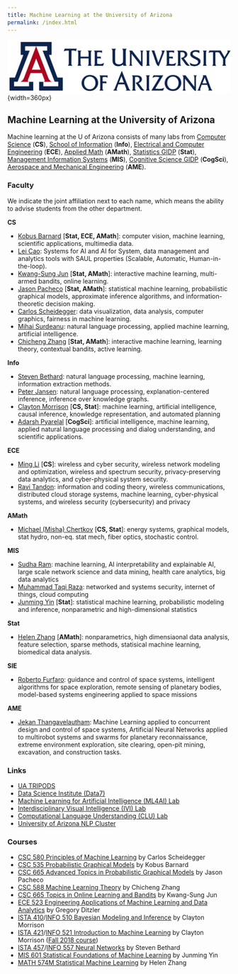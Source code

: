 ```yaml
---
title: Machine Learning at the University of Arizona
permalink: /index.html
---
```


![](ua-logo.png "CS@UA"){width=360px}

## Machine Learning at the University of Arizona

Machine learning at the U of Arizona consists of many labs from [Computer Science](http://cs.arizona.edu) (**CS**), [School of Information](https://ischool.arizona.edu/) (**Info**), [Electrical and Computer Engineering](https://ece.engineering.arizona.edu/) (**ECE**), [Applied Math](https://appliedmath.arizona.edu/) (**AMath**), [Statistics GIDP](https://statistics.arizona.edu/) (**Stat**), [Management Information Systems](https://eller.arizona.edu/departments-research/schools-departments/mis) (**MIS**), [Cognitive Science GIDP](https://gidp.arizona.edu/cogsci) (**CogSci**), [Aerospace and Mechanical Engineering](https://ame.engineering.arizona.edu/) (**AME**).

### Faculty

We indicate the joint affiliation next to each name, which means the ability to advise students from the other department.

**CS**

 * [Kobus Barnard](http://kobus.ca/) [**Stat, ECE, AMath**]: computer vision, machine learning, scientific applications, multimedia data.
 * [Lei Cao](https://www2.cs.arizona.edu/~caolei/): Systems for AI and AI for System, data management and analytics tools with SAUL properties (Scalable, Automatic, Human-in-the-loop).
 * [Kwang-Sung Jun](https://kwangsungjun.github.io) [**Stat, AMath**]: interactive machine learning, multi-armed bandits, online learning.
 * [Jason Pacheco](http://pachecoj.com/) [**Stat, AMath**]: statistical machine learning, probabilistic graphical models, approximate inference algorithms, and information-theoretic decision making.
 * [Carlos Scheidegger](https://cscheid.net): data visualization, data analysis, computer graphics, fairness in machine learning.
 * [Mihai Surdeanu](http://www.surdeanu.info/mihai/): natural language processing, applied machine learning, artificial intelligence.
 * [Chicheng Zhang](https://zcc1307.github.io) [**Stat, AMath**]: interactive machine learning, learning theory, contextual bandits, active learning.

**Info**

 * [Steven Bethard](https://bethard.faculty.arizona.edu): natural language processing, machine learning, information extraction methods.
 * [Peter Jansen](http://www.cognitiveai.org/): natural language processing, explanation-centered inference, inference over knowledge graphs.
 * [Clayton Morrison](http://w3.sista.arizona.edu/~clayton/) [**CS, Stat**]: machine learning, artificial intelligence, causal inference, knowledge representation, and automated planning
 * [Adarsh Pyarelal](https://adarsh.cc/) [**CogSci**]: artificial intelligence, machine learning, applied natural language processing and dialog understanding, and scientific applications.
  

**ECE**

 * [Ming Li](http://wiser.arizona.edu/mingli/index.html) [**CS**]: wireless and cyber security, wireless network modeling and optimization, wireless and spectrum security, privacy-preserving data analytics, and cyber-physical system security.
 * [Ravi Tandon](https://ece.engineering.arizona.edu/faculty-staff/faculty/ravi-tandon): information and coding theory, wireless communications, distributed cloud storage systems, machine learning, cyber-physical systems, and wireless security (cybersecurity) and privacy

**AMath**

 * [Michael (Misha) Chertkov](https://sites.google.com/site/mchertkov/) [**CS, Stat**]: energy systems, graphical models, stat hydro, non-eq. stat mech, fiber optics, stochastic control.

**MIS**

 * [Sudha Ram](https://eller.arizona.edu/people/sudha-ram): machine learning, AI interpretability and explainable AI, large scale network science and data mining, health care analytics, big data analytics
 * [Muhammad Taqi Raza](https://eller.arizona.edu/people/muhammad-taqi-raza): networked and systems security, internet of things, cloud computing
 * [Junming Yin](http://www.u.arizona.edu/~junmingy/) [**Stat**]: statistical machine learning, probabilistic modeling and inference, nonparametric and high-dimensional statistics


**Stat**

 * [Helen Zhang](https://www.math.arizona.edu/~hzhang/) [**AMath**]: nonparametrics, high dimensiaonal data analysis, feature selection, sparse methods, statisical machine learning, biomedical data analysis.

**SIE**

* [Roberto Furfaro](https://ame.engineering.arizona.edu/faculty-staff/faculty/roberto-furfaro): guidance and control of space systems, intelligent algorithms for space exploration, remote sensing of planetary bodies, model-based systems engineering applied to space missions

**AME**

* [Jekan Thangavelautham](http://spacetrex.arizona.edu/index.html): Machine Learning applied to concurrent design and control of space systems, Artificial Neural Networks applied to multirobot systems and swarms for planetary reconnaissance, extreme environment exploration, site clearing, open-pit mining, excavation, and construction tasks.

[//]: # (For comments)

### Links
 * [UA TRIPODS](https://tripods.math.arizona.edu/home)
 * [Data Science Institute (Data7)](https://datascience.arizona.edu)
 * [Machine Learning for Artificial Intelligence (ML4AI) Lab](https://ml4ai.github.io)
 * [Interdisciplinary Visual Intelligence (IVI) Lab](http://ivilab.org/)
 * [Computational Language Understanding (CLU) Lab](http://clulab.cs.arizona.edu/)
 * [University of Arizona NLP Cluster](http://nlp.arizona.edu/)

<!--
### PhD Students (in CS)

 * [Chinmai Basavaraj](http://vision.cs.arizona.edu/~chinmaib/)
 * [Marina Kisleva](https://www.cs.arizona.edu/person/marina-kisley)
 * [Dharma KC](https://www.cs.arizona.edu/person/dharma-kc)
 * [Jixian Li](https://jixianli.github.io/)
 * [Zhengzhong Liang](https://zhengzhongliang.github.io/)
 * [Fan Luo](https://fan-luo.weebly.com/)
 * [Ahmad Musa](https://www.cs.arizona.edu/person/ahmad-musa)
 * [Mithun Paul Panenghat](http://www2.cs.arizona.edu/people/mithunpaul/)
 * [Mahdi Rahimi](https://www.cs.arizona.edu/person/mahdi-rahimi)
 * [Simon Swenson](https://www.cs.arizona.edu/person/simon-swenson)
 * [Zheng Tang](http://u.arizona.edu/~zhengtang/)
 * [Hoang Nguyen Hung Van](https://www.cs.arizona.edu/person/hoang-nguyen-hung-van)
 * [Manujinda Wathugala](https://www.cs.arizona.edu/person/manujinda-wathugala)
 * [Ariyan Zarei](http://www.ariyanzarei.com/)
 -->

### Courses

  * [CSC 580 Principles of Machine Learning](https://cscheid.net/courses/spr19/csc665/) by Carlos Scheidegger
  * [CSC 535 Probabilistic Graphical Models](http://kobus.ca/teaching/cs535/spring18/index.html) by Kobus Barnard
  * [CSC 665 Advanced Topics in Probabilistic Graphical Models](https://www2.cs.arizona.edu/~pachecoj/courses/csc665-1/index.html) by Jason Pacheco
  * [CSC 588 Machine Learning Theory](https://zcc1307.github.io/courses/csc665fa19/index.html) by Chicheng Zhang
  * [CSC 665 Topics in Online Learning and Bandits](https://kwangsungjun.github.io/teach/20.1.csc665/index.html) by Kwang-Sung Jun
  * [ECE 523 Engineering Applications of Machine Learning and Data Analytics](https://ece.engineering.arizona.edu/grad-programs/courses/engineering-applications-machine-learning-and-data-analytics) by Gregory Ditzler
  * [ISTA 410](https://ischool.arizona.edu/course/ista-410-bayesian-modeling-and-inference)/[INFO 510 Bayesian Modeling and Inference](https://ischool.arizona.edu/course/info-510-bayesian-modeling-and-inference) by Clayton Morrison
  * [ISTA 421](https://ischool.arizona.edu/course/ista-421-introduction-machine-learning)/[INFO 521 Introduction to Machine Learning](https://ischool.arizona.edu/course/info-521-introduction-machine-learning) by Clayton Morrison ([Fall 2018 course](http://w3.sista.arizona.edu/~clayton/courses/ml/index.html))
  * [ISTA 457](https://ischool.arizona.edu/course/ista-457-neural-networks)/[INFO 557 Neural Networks](https://ischool.arizona.edu/course/info-557-neural-networks) by Steven Bethard
  * [MIS 601 Statistical Foundations of Machine Learning](https://eller.arizona.edu/programs/doctoral/mis/program/courses) by Junming Yin
  * [MATH 574M Statistical Machine Learning](http://math.arizona.edu/~hzhang/math574m.html) by Helen Zhang

